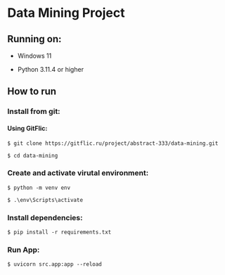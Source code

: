 # Data Mining Project

## Running on:
* Windows 11

* Python 3.11.4 or higher

## How to run

### Install from git:

#### Using GitFlic:

```shell
$ git clone https://gitflic.ru/project/abstract-333/data-mining.git

$ cd data-mining
```

### Create and activate virutal environment:

```shell
$ python -m venv env

$ .\env\Scripts\activate
```

### Install dependencies:

```shell
$ pip install -r requirements.txt
```

### Run App:

```shell
$ uvicorn src.app:app --reload
```
